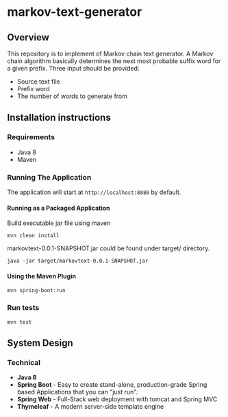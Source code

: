 # markov-text-generator
## Overview
This repository is to implement of Markov chain text generator.
A Markov chain algorithm basically determines the next most probable suffix word for a given prefix.
Three input should be provided:
* Source text file
* Prefix word 
* The number of words to generate from

## Installation instructions
### Requirements
* Java 8
* Maven
### Running The Application
The application will start at `http://localhost:8080` by default.
#### Running as a Packaged Application
Build executable jar file using maven 
```
mvn clean install
```
markovtext-0.0.1-SNAPSHOT.jar could be found under target/ directory.
```
java -jar target/markovtext-0.0.1-SNAPSHOT.jar
```
#### Using the Maven Plugin
```
mvn spring-boot:run
```

### Run tests

```
mvn test
```
## System Design
### Technical 
* **Java 8**
* **Spring Boot** - Easy to create stand-alone, production-grade Spring based Applications that you can "just run".
* **Spring Web** - Full-Stack web deployment with tomcat and Spring MVC
* **Thymeleaf** - A modern server-side template engine

